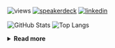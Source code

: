 ![views](https://komarev.com/ghpvc/?username=chck&color=blueviolet)
[![speakerdeck](https://img.shields.io/badge/Speaker_Deck-chck-8a2be2?style=flat-square&logo=speaker-deck)](https://speakerdeck.com/chck)
[![linkedin](https://img.shields.io/badge/LinkedIn-chck-8a2be2?style=flat-square&logo=linkedin)](https://www.linkedin.com/in/chck/)

<p align="left"> 
  <img alt="GitHub Stats" align="center" height="150" src="https://github-readme-stats-nine-umber-51.vercel.app/api?username=chck&count_private=true&show_icons=true&hide_title=true&theme=buefy" />
  <img alt="Top Langs" align="center" height="150" src="https://github-readme-stats-nine-umber-51.vercel.app/api/top-langs/?username=chck&layout=compact&count_private=true&show_icons=true&hide_title=true&theme=buefy" />
</p>

<details>
  <summary><b>Read more</b></summary>
  <br>

  <!--START_SECTION:waka-->
**🐱 My GitHub Data** 

> 📦 78.4 kB Used in GitHub's Storage 
 > 
> 💼 Opted to Hire
 > 
> 📜 133 Public Repositories 
 > 
> 🔑 21 Private Repositories 
 > 
**I'm a Night 🦉** 

```text
🌞 Morning                826 commits         ███░░░░░░░░░░░░░░░░░░░░░░   13.40 % 
🌆 Daytime                1935 commits        ████████░░░░░░░░░░░░░░░░░   31.38 % 
🌃 Evening                1774 commits        ███████░░░░░░░░░░░░░░░░░░   28.77 % 
🌙 Night                  1631 commits        ███████░░░░░░░░░░░░░░░░░░   26.45 % 
```
📅 **I'm Most Productive on Thursday** 

```text
Monday                   1252 commits        █████░░░░░░░░░░░░░░░░░░░░   20.30 % 
Tuesday                  984 commits         ████░░░░░░░░░░░░░░░░░░░░░   15.96 % 
Wednesday                1037 commits        ████░░░░░░░░░░░░░░░░░░░░░   16.82 % 
Thursday                 1364 commits        ██████░░░░░░░░░░░░░░░░░░░   22.12 % 
Friday                   631 commits         ███░░░░░░░░░░░░░░░░░░░░░░   10.23 % 
Saturday                 354 commits         █░░░░░░░░░░░░░░░░░░░░░░░░   05.74 % 
Sunday                   544 commits         ██░░░░░░░░░░░░░░░░░░░░░░░   08.82 % 
```


📊 **This Week I Spent My Time On** 

```text
💬 Programming Languages: 
Other                    29 hrs 36 mins      ████████████████████░░░░░   80.78 % 
TypeScript               2 hrs 57 mins       ██░░░░░░░░░░░░░░░░░░░░░░░   08.08 % 
YAML                     48 mins             █░░░░░░░░░░░░░░░░░░░░░░░░   02.19 % 
Python                   42 mins             ░░░░░░░░░░░░░░░░░░░░░░░░░   01.92 % 
Terraform                27 mins             ░░░░░░░░░░░░░░░░░░░░░░░░░   01.25 % 

🔥 Editors: 
Chrome                   29 hrs 36 mins      ████████████████████░░░░░   80.78 % 
WebStorm                 2 hrs 54 mins       ██░░░░░░░░░░░░░░░░░░░░░░░   07.93 % 
PyCharm                  2 hrs 52 mins       ██░░░░░░░░░░░░░░░░░░░░░░░   07.84 % 
Neovim                   1 hr 13 mins        █░░░░░░░░░░░░░░░░░░░░░░░░   03.33 % 
Obsidian                 2 mins              ░░░░░░░░░░░░░░░░░░░░░░░░░   00.12 % 
```

**I Mostly Code in Python** 

```text
Python                   43 repos            █████████░░░░░░░░░░░░░░░░   34.13 % 
Jupyter Notebook         18 repos            ████░░░░░░░░░░░░░░░░░░░░░   14.29 % 
Rust                     7 repos             █░░░░░░░░░░░░░░░░░░░░░░░░   05.56 % 
TypeScript               4 repos             █░░░░░░░░░░░░░░░░░░░░░░░░   03.17 % 
Astro                    1 repo              ░░░░░░░░░░░░░░░░░░░░░░░░░   00.79 % 
```



**Timeline**

![Lines of Code chart](https://raw.githubusercontent.com/chck/chck/main/assets/bar_graph.png)


 Last Updated on 2024-04-19 01:22 UTC
<!--END_SECTION:waka-->
</details>

